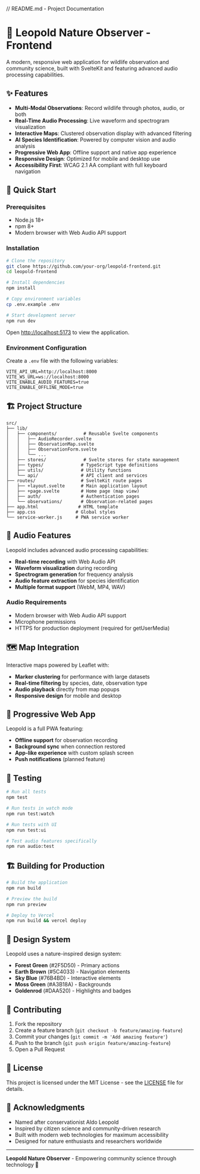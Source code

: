 // README.md - Project Documentation
# 🌿 Leopold Nature Observer - Frontend

A modern, responsive web application for wildlife observation and community science, built with SvelteKit and featuring advanced audio processing capabilities.

## ✨ Features

- **Multi-Modal Observations**: Record wildlife through photos, audio, or both
- **Real-Time Audio Processing**: Live waveform and spectrogram visualization
- **Interactive Maps**: Clustered observation display with advanced filtering
- **AI Species Identification**: Powered by computer vision and audio analysis
- **Progressive Web App**: Offline support and native app experience
- **Responsive Design**: Optimized for mobile and desktop use
- **Accessibility First**: WCAG 2.1 AA compliant with full keyboard navigation

## 🚀 Quick Start

### Prerequisites

- Node.js 18+ 
- npm 8+
- Modern browser with Web Audio API support

### Installation

```bash
# Clone the repository
git clone https://github.com/your-org/leopold-frontend.git
cd leopold-frontend

# Install dependencies
npm install

# Copy environment variables
cp .env.example .env

# Start development server
npm run dev
```

Open [http://localhost:5173](http://localhost:5173) to view the application.

### Environment Configuration

Create a `.env` file with the following variables:

```env
VITE_API_URL=http://localhost:8000
VITE_WS_URL=ws://localhost:8000
VITE_ENABLE_AUDIO_FEATURES=true
VITE_ENABLE_OFFLINE_MODE=true
```

## 🏗️ Project Structure

```
src/
├── lib/
│   ├── components/          # Reusable Svelte components
│   │   ├── AudioRecorder.svelte
│   │   ├── ObservationMap.svelte
│   │   ├── ObservationForm.svelte
│   │   └── ...
│   ├── stores/              # Svelte stores for state management
│   ├── types/              # TypeScript type definitions
│   ├── utils/              # Utility functions
│   └── api/                # API client and services
├── routes/                 # SvelteKit route pages
│   ├── +layout.svelte      # Main application layout
│   ├── +page.svelte        # Home page (map view)
│   ├── auth/               # Authentication pages
│   └── observations/       # Observation-related pages
├── app.html               # HTML template
├── app.css               # Global styles
└── service-worker.js     # PWA service worker
```

## 🎵 Audio Features

Leopold includes advanced audio processing capabilities:

- **Real-time recording** with Web Audio API
- **Waveform visualization** during recording
- **Spectrogram generation** for frequency analysis
- **Audio feature extraction** for species identification
- **Multiple format support** (WebM, MP4, WAV)

### Audio Requirements

- Modern browser with Web Audio API support
- Microphone permissions
- HTTPS for production deployment (required for getUserMedia)

## 🗺️ Map Integration

Interactive maps powered by Leaflet with:

- **Marker clustering** for performance with large datasets
- **Real-time filtering** by species, date, observation type
- **Audio playback** directly from map popups
- **Responsive design** for mobile and desktop

## 📱 Progressive Web App

Leopold is a full PWA featuring:

- **Offline support** for observation recording
- **Background sync** when connection restored
- **App-like experience** with custom splash screen
- **Push notifications** (planned feature)

## 🧪 Testing

```bash
# Run all tests
npm test

# Run tests in watch mode
npm run test:watch

# Run tests with UI
npm run test:ui

# Test audio features specifically
npm run audio:test
```

## 🏗️ Building for Production

```bash
# Build the application
npm run build

# Preview the build
npm run preview

# Deploy to Vercel
npm run build && vercel deploy
```

## 🎨 Design System

Leopold uses a nature-inspired design system:

- **Forest Green** (#2F5D50) - Primary actions
- **Earth Brown** (#5C4033) - Navigation elements  
- **Sky Blue** (#76B4BD) - Interactive elements
- **Moss Green** (#A3B18A) - Backgrounds
- **Goldenrod** (#DAA520) - Highlights and badges

## 🤝 Contributing

1. Fork the repository
2. Create a feature branch (`git checkout -b feature/amazing-feature`)
3. Commit your changes (`git commit -m 'Add amazing feature'`)
4. Push to the branch (`git push origin feature/amazing-feature`)
5. Open a Pull Request

## 📝 License

This project is licensed under the MIT License - see the [LICENSE](LICENSE) file for details.

## 🙏 Acknowledgments

- Named after conservationist Aldo Leopold
- Inspired by citizen science and community-driven research
- Built with modern web technologies for maximum accessibility
- Designed for nature enthusiasts and researchers worldwide

---

**Leopold Nature Observer** - Empowering community science through technology 🌿